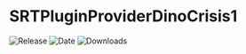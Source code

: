 # SRTPluginProviderDinoCrisis1

![Release](https://img.shields.io/github/v/release/SpeedrunTooling/SRTPluginProviderDinoCrisis1?label=current%20release&style=for-the-badge)
![Date](https://img.shields.io/github/release-date/SpeedrunTooling/SRTPluginProviderDinoCrisis1?style=for-the-badge)
![Downloads](https://img.shields.io/github/downloads/SpeedrunTooling/SRTPluginProviderDinoCrisis1/total?color=%23007EC6&style=for-the-badge)
